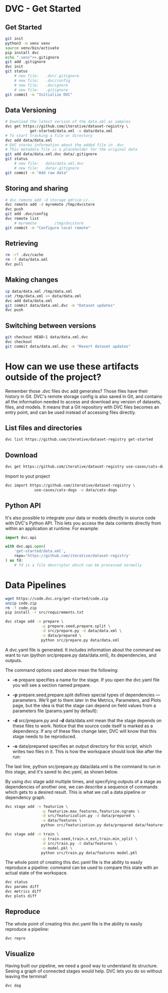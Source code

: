 # DVC - Get Started

## Get Started
```bash
git init
python3 -m venv venv
source venv/bin/activate
pip install dvc
echo ".venv">>.gitignore
git add .gitignore
dvc init
git status
 	# new file:   .dvc/.gitignore
 	# new file:   .dvc/config
 	# new file:   .dvcignore
 	# new file:   .gitignore
git commit -m "Initialize DVC"
```
## Data Versioning
```bash
# Download the latest version of the data.xml as samples
dvc get https://github.com/iterative/dataset-registry \
           get-started/data.xml -o data/data.xml
# To start tracking a file or directory
dvc add data/data.xml
# DVC stores information about the added file in .dvc
# This metadata file is a placeholder for the original data
git add data/data.xml.dvc data/.gitignore
git status
 	# new file:   data/data.xml.dvc
 	# new file:   data/.gitignore
git commit -m "Add raw data"
```
## Storing and sharing
```bash
# dvc remote add -d storage gdrive://...
dvc remote add -d myremote /tmp/dvcstore
dvc push
git add .dvc/config
dvc remote list
	# myremote        /tmp/dvcstore
git commit -m "Configure local remote"
```
## Retrieving
```bash
rm -rf .dvc/cache
rm -f data/data.xml
dvc pull
```
## Making changes
```bash
cp data/data.xml /tmp/data.xml
cat /tmp/data.xml >> data/data.xml
dvc add data/data.xml
git commit data/data.xml.dvc -m "Dataset updates"
dvc push
```
## Switching between versions
```bash
git checkout HEAD~1 data/data.xml.dvc
dvc checkout
git commit data/data.xml.dvc -m "Revert dataset updates"
```

# How can we use these artifacts outside of the project?

Remember those .dvc files dvc add generates? Those files have their history in Git. DVC's remote storage config is also saved in Git, and contains all the information needed to access and download any version of datasets, files, and models. It means that a Git repository with DVC files becomes an entry point, and can be used instead of accessing files directly.

## List files and directories
```bash
dvc list https://github.com/iterative/dataset-registry get-started
```

## Download
```bash
dvc get https://github.com/iterative/dataset-registry use-cases/cats-dogs
```

Import to yout project
```bash
dvc import https://github.com/iterative/dataset-registry \
             use-cases/cats-dogs -o data/cats-dogs
```

## Python API

It's also possible to integrate your data or models directly in source code with DVC's Python API. This lets you access the data contents directly from within an application at runtime. For example:
```python
import dvc.api

with dvc.api.open(
    'get-started/data.xml',
    repo='https://github.com/iterative/dataset-registry'
) as fd:
    # fd is a file descriptor which can be processed normally
```

# Data Pipelines

```bash
wget https://code.dvc.org/get-started/code.zip
unzip code.zip
rm -f code.zip
pip install -r src/requirements.txt
```
```bash
dvc stage add -n prepare \
                -p prepare.seed,prepare.split \
                -d src/prepare.py -d data/data.xml \
                -o data/prepared \
                python src/prepare.py data/data.xml
```
A dvc.yaml file is generated. It includes information about the command we want to run (python src/prepare.py data/data.xml), its dependencies, and outputs.

The command options used above mean the following:

- **-n** prepare specifies a name for the stage. If you open the dvc.yaml file you will see a section named prepare.

- **-p** prepare.seed,prepare.split defines special types of dependencies — parameters. We'll get to them later in the Metrics, Parameters, and Plots page, but the idea is that the stage can depend on field values from a parameters file (params.yaml by default):

- **-d** src/prepare.py and **-d** data/data.xml mean that the stage depends on these files to work. Notice that the source code itself is marked as a dependency. If any of these files change later, DVC will know that this stage needs to be reproduced.

- **-o** data/prepared specifies an output directory for this script, which writes two files in it. This is how the workspace should look like after the run:

The last line, python src/prepare.py data/data.xml is the command to run in this stage, and it's saved to dvc.yaml, as shown below.

By using dvc stage add multiple times, and specifying outputs of a stage as dependencies of another one, we can describe a sequence of commands which gets to a desired result. This is what we call a data pipeline or dependency graph.

``` bash
dvc stage add -n featurize \
                -p featurize.max_features,featurize.ngrams \
                -d src/featurization.py -d data/prepared \
                -o data/features \
                python src/featurization.py data/prepared data/features
```

``` bash
dvc stage add -n train \
                -p train.seed,train.n_est,train.min_split \
                -d src/train.py -d data/features \
                -o model.pkl \
                python src/train.py data/features model.pkl
```

The whole point of creating this dvc.yaml file is the ability to easily reproduce a pipeline:
command can be used to compare this state with an actual state of the workspace.
``` bash
dvc status 
dvc params diff
dvc metrics diff
dvc plots diff
```

## Reproduce
The whole point of creating this dvc.yaml file is the ability to easily reproduce a pipeline:
``` bash
dvc repro
```

## Visualize
Having built our pipeline, we need a good way to understand its structure. Seeing a graph of connected stages would help. DVC lets you do so without leaving the terminal!
``` bash
dvc dag
```